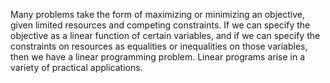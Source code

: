 Many problems take the form of maximizing or minimizing an objective, given
limited resources and competing constraints. If we can specify the objective as
a linear function of certain variables, and if we can specify the constraints on
resources as equalities or inequalities on those variables, then we have a linear programming problem. Linear programs arise in a variety of practical applications. 